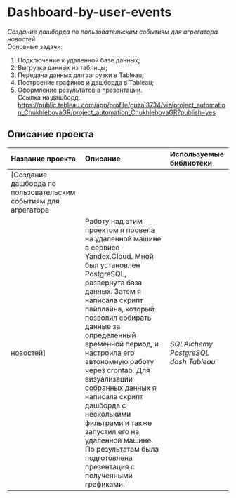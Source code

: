 # Dashboard-by-user-events
*Создание дашборда по пользовательским событиям для агрегатора новостей*   
Основные задачи:   
1. Подключение к удаленной базе данных;
2. Выгрузка данных из таблицы;
3. Передача данных для загрузки в Tableau;
4. Построение графиков и дашборда в Tableau;
5. Оформление результатов в презентации.   
Ссылка на дашборд: 
https://public.tableau.com/app/profile/guzal3734/viz/project_automation_ChukhlebovaGR/project_automation_ChukhlebovaGR?publish=yes
## Описание проекта
| **Название проекта** | **Описание** | **Используемые библиотеки** |
| :-------------------- | :-------------------- |:--------------------|
|[Создание дашборда по пользовательским событиям для агрегатора
новостей]|Работу над этим проектом я провела на удаленной машине в сервисе Yandex.Cloud. Мной был установлен PostgreSQL, развернута база данных. Затем я написала скрипт пайплайна, который позволил собирать данные за определенный временной период, и настроила его автономную работу через crontab. Для визуализации собранных данных я написала скрипт дашборда с несколькими фильтрами и также запустил его на удаленной машине. По результатам была подготовлена презентация с полученными графиками. | *SQLAlchemy PostgreSQL dash Tableau* |

